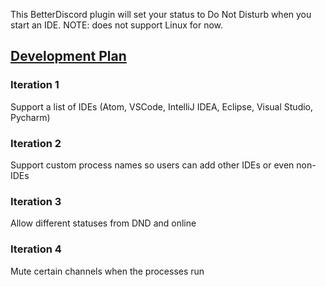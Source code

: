 This BetterDiscord plugin will set your status to Do Not Disturb when you start an IDE.
NOTE: does not support Linux for now.


## <u>Development Plan</u>

### Iteration 1

Support a list of IDEs (Atom, VSCode, IntelliJ IDEA, Eclipse, Visual Studio, Pycharm)

### Iteration 2

Support custom process names so users can add other IDEs or even non-IDEs

### Iteration 3

Allow different statuses from DND and online

### Iteration 4

Mute certain channels when the processes run
